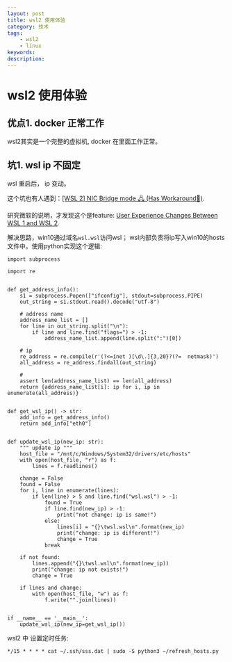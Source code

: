```yaml
---
layout: post
title: wsl2 使用体验
category: 技术
tags: 
    - wsl2
    - linux
keywords: 
description: 
---
```


# wsl2 使用体验

## 优点1. docker 正常工作

wsl2其实是一个完整的虚拟机, docker 在里面工作正常。


## 坑1. wsl ip 不固定

wsl 重启后， ip 变动。

这个坑也有人遇到：[[WSL 2] NIC Bridge mode 🖧 (Has Workaround🔨)](https://github.com/microsoft/WSL/issues/4150).

研究微软的说明，才发现这个是feature: [User Experience Changes Between WSL 1 and WSL 2](https://docs.microsoft.com/en-us/windows/wsl/wsl2-ux-changes).

解决思路，win10通过域名`wsl.wsl`访问wsl； wsl内部负责将ip写入win10的hosts文件中。使用python实现这个逻辑:

```
import subprocess

import re


def get_address_info():
    s1 = subprocess.Popen(["ifconfig"], stdout=subprocess.PIPE)
    out_string = s1.stdout.read().decode("utf-8")

    # address name
    address_name_list = []
    for line in out_string.split("\n"):
        if line and line.find("flags=") > -1:
            address_name_list.append(line.split(":")[0])

    # ip
    re_address = re.compile(r'(?<=inet )[\d\.]{3,20}?(?=  netmask)')
    all_address = re_address.findall(out_string)

    #
    assert len(address_name_list) == len(all_address)
    return {address_name_list[i]: ip for i, ip in enumerate(all_address)}


def get_wsl_ip() -> str:
    add_info = get_address_info()
    return add_info["eth0"]


def update_wsl_ip(new_ip: str):
    """ update ip """
    host_file = "/mnt/c/Windows/System32/drivers/etc/hosts"
    with open(host_file, "r") as f:
        lines = f.readlines()

    change = False
    found = False
    for i, line in enumerate(lines):
        if len(line) > 5 and line.find("wsl.wsl") > -1:
            found = True
            if line.find(new_ip) > -1:
                print("not change: ip is same!")
            else:
                lines[i] = "{}\twsl.wsl\n".format(new_ip)
                print("change: ip is different!")
                change = True
            break

    if not found:
        lines.append("{}\twsl.wsl\n".format(new_ip))
        print("change: ip not exists!")
        change = True

    if lines and change:
        with open(host_file, "w") as f:
            f.write("".join(lines))


if __name__ == '__main__':
    update_wsl_ip(new_ip=get_wsl_ip())
```

wsl2 中 设置定时任务:

```
*/15 * * * * cat ~/.ssh/sss.dat | sudo -S python3 ~/refresh_hosts.py
```

